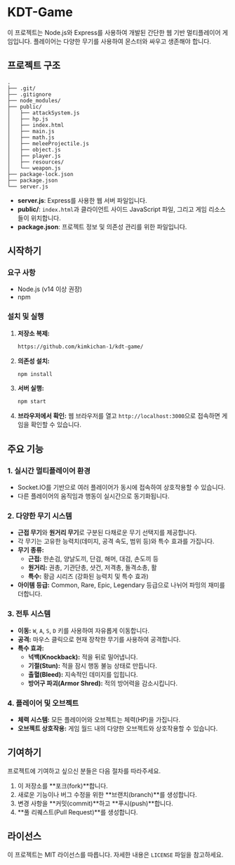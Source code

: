 # KDT-Game

이 프로젝트는 Node.js와 Express를 사용하여 개발된 간단한 웹 기반 멀티플레이어 게임입니다. 플레이어는 다양한 무기를 사용하여 몬스터와 싸우고 생존해야 합니다.

## 프로젝트 구조

```
.
├── .git/
├── .gitignore
├── node_modules/
├── public/
│   ├── attackSystem.js
│   ├── hp.js
│   ├── index.html
│   ├── main.js
│   ├── math.js
│   ├── meleeProjectile.js
│   ├── object.js
│   ├── player.js
│   ├── resources/
│   └── weapon.js
├── package-lock.json
├── package.json
└── server.js
```

- **server.js**: Express를 사용한 웹 서버 파일입니다.
- **public/**: `index.html`과 클라이언트 사이드 JavaScript 파일, 그리고 게임 리소스들이 위치합니다.
- **package.json**: 프로젝트 정보 및 의존성 관리를 위한 파일입니다.

## 시작하기

### 요구 사항

- Node.js (v14 이상 권장)
- npm

### 설치 및 실행

1.  **저장소 복제:**

    ```sh
    https://github.com/kimkichan-1/kdt-game/
    ```

2.  **의존성 설치:**

    ```sh
    npm install
    ```

3.  **서버 실행:**

    ```sh
    npm start
    ```

4.  **브라우저에서 확인:**
    웹 브라우저를 열고 `http://localhost:3000`으로 접속하면 게임을 확인할 수 있습니다.

## 주요 기능

### 1. 실시간 멀티플레이어 환경
- Socket.IO를 기반으로 여러 플레이어가 동시에 접속하여 상호작용할 수 있습니다.
- 다른 플레이어의 움직임과 행동이 실시간으로 동기화됩니다.

### 2. 다양한 무기 시스템
- **근접 무기**와 **원거리 무기**로 구분된 다채로운 무기 선택지를 제공합니다.
- 각 무기는 고유한 능력치(데미지, 공격 속도, 범위 등)와 특수 효과를 가집니다.
- **무기 종류:**
    - **근접:** 한손검, 양날도끼, 단검, 해머, 대검, 손도끼 등
    - **원거리:** 권총, 기관단총, 샷건, 저격총, 돌격소총, 활
    - **특수:** 황금 시리즈 (강화된 능력치 및 특수 효과)
- **아이템 등급:** Common, Rare, Epic, Legendary 등급으로 나뉘어 파밍의 재미를 더합니다.

### 3. 전투 시스템
- **이동:** `W`, `A`, `S`, `D` 키를 사용하여 자유롭게 이동합니다.
- **공격:** 마우스 클릭으로 현재 장착한 무기를 사용하여 공격합니다.
- **특수 효과:**
    - **넉백(Knockback):** 적을 뒤로 밀어냅니다.
    - **기절(Stun):** 적을 잠시 행동 불능 상태로 만듭니다.
    - **출혈(Bleed):** 지속적인 데미지를 입힙니다.
    - **방어구 파괴(Armor Shred):** 적의 방어력을 감소시킵니다.

### 4. 플레이어 및 오브젝트
- **체력 시스템:** 모든 플레이어와 오브젝트는 체력(HP)을 가집니다.
- **오브젝트 상호작용:** 게임 월드 내의 다양한 오브젝트와 상호작용할 수 있습니다.

## 기여하기

프로젝트에 기여하고 싶으신 분들은 다음 절차를 따라주세요.

1.  이 저장소를 **포크(fork)**합니다.
2.  새로운 기능이나 버그 수정을 위한 **브랜치(branch)**를 생성합니다.
3.  변경 사항을 **커밋(commit)**하고 **푸시(push)**합니다.
4.  **풀 리퀘스트(Pull Request)**를 생성합니다.

## 라이선스

이 프로젝트는 MIT 라이선스를 따릅니다. 자세한 내용은 `LICENSE` 파일을 참고하세요.
